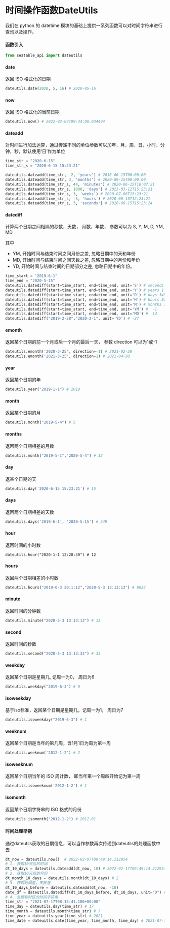 # 时间操作函数DateUtils

我们在 python 的 datetime 模块的基础上提供一系列函数可以对时间字符串进行查询以及操作。

#### 函数引入

```python
from seatable_api import dateutils
```

#### date

返回 ISO 格式化的日期

```python
dateutils.date(2020, 5, 16) # 2020-05-16
```

#### now

返回 ISO 格式化的当前日期

```python
dateutils.now() # 2022-02-07T09:44:00.034494
```

#### dateadd

对时间进行加法运算，通过传递不同的单位参数可以加年，月，周，日，小时，分钟，秒，默认使用‘日’作为单位

```python
time_str = "2020-6-15"
time_str_s = "2020-6-15 15:23:21"

dateutils.dateadd(time_str, -2, 'years') # 2018-06-15T00:00:00
dateutils.dateadd(time_str, 3, 'months') # 2020-09-15T00:00:00
dateutils.dateadd(time_str_s, 44, 'minutes') # 2020-06-15T16:07:21
dateutils.dateadd(time_str_s, 1000, 'days') # 2023-03-12T15:23:21
dateutils.dateadd(time_str_s, 3, 'weeks') # 2020-07-06T15:23:21
dateutils.dateadd(time_str_s, -3, 'hours') # 2020-06-15T12:23:21
dateutils.dateadd(time_str_s, 3, 'seconds') # 2020-06-15T15:23:24
```

#### datediff

计算两个日期之间相隔的秒数，天数， 月数，年数， 参数可以为 S, Y, M, D, YM, MD

其中

* YM, 开始时间与结束时间之间月份之差, 忽略日期中的天和年份
* MD, 开始时间与结束时间之间天数之差, 忽略日期中的月份和年份
* YD,  开始时间与结束时间的日期部分之差, 忽略日期中的年份。

```python
time_start = "2019-6-1"
time_end = "2020-5-15"
dateutils.datediff(start=time_start, end=time_end, unit='S') # seconds 30153600
dateutils.datediff(start=time_start, end=time_end, unit='Y') # years 1
dateutils.datediff(start=time_start, end=time_end, unit='D') # days 349
dateutils.datediff(start=time_start, end=time_end, unit='H') # hours 8377
dateutils.datediff(start=time_start, end=time_end, unit='M') # months 12
dateutils.datediff(start=time_start, end=time_end, unit='YM') #  -1
dateutils.datediff(start=time_start, end=time_end, unit='MD') #  14
dateutils.datediff("2019-2-28","2020-2-1", unit='YD') # -27
```

#### emonth

返回某个日期的前一个月或后一个月的最后一天， 参数 direction 可以为1或-1

```python
dateutils.emonth('2020-3-25', direction=-1) # 2021-02-28
dateutils.emonth('2021-3-25', direction=1) # 2021-04-30
```

#### year

返回某个日期的年

```python
dateutils.year("2019-1-1") # 2019
```

#### month

返回某个日期的月

```python
dateutils.month("2019-5-4") # 5
```

#### months

返回两个日期相差的月数

```python
dateutils.month("2019-5-1","2020-5-4") # 12
```

#### day

返某个日期的天

```python
dateutils.day('2020-6-15 15:23:21') # 15
```

#### days

返回两个日期相差的天数

```python
dateutils.days('2019-6-1', '2020-5-15') # 349
```

#### hour

返回时间的小时数

```pyhton
dateutils.hour("2020-1-1 12:20:30") # 12
```

#### hours

返回两个日期相差的小时数

```python
dateutils.hours("2019-6-3 20:1:12","2020-5-3 13:13:13") # 8034
```

#### minute

返回时间的分钟数

```python
dateutils.minute("2020-5-3 13:13:13") # 13
```

#### second

返回时间的秒数

```python
dateutils.second("2020-5-3 13:13:33") # 33
```

#### weekday

返回某个日期是星期几, 记周一为0， 周日为6

```python
dateutils.weekday("2019-6-3") # 0
```

#### isoweekday

基于iso标准，返回某个日期是星期几，记周一为1， 周日为7

```python
dateutils.isoweekday("2019-6-3") # 1
```

#### weeknum

返回某个日期是当年的第几周，含1月1日为周为第一周

```python
dateutils.weeknum('2012-1-2') # 2
```

#### isoweeknum

返回某个日期当年的 ISO 周计数， 即当年第一个周四开始记为第一周

```python
dateutils.isoweeknum('2012-1-2') # 1
```

#### isomonth

返回某个日期字符串的 ISO 格式的月份

~~~python
dateutils.isomonth("2012-1-2") # 2012-01
~~~

#### 时间处理举例

通过dateutils获取的日期信息，可以当作参数再次传递到dateutils的处理函数中去

```python
dt_now = dateutils.now()  # 2022-02-07T09:49:14.212954
# 1. 获取10天后的时间
dt_10_days = dateutils.dateadd(dt_now, 10) # 2022-02-17T09:49:14.212954
# 2. 获取10天后的月份
dt_month_10_days = dateutils.month(dt_10_days) # 2
# 3. 获取时间差，天数差
dt_10_days_before = dateutils.dateadd(dt_now, -10)
date_df = dateutils.datediff(dt_10_days_before, dt_10_days, unit="D") # 20
# 4. 处理有时区的时间字符串
time_str = "2021-07-17T08:15:41.106+00:00"
time_day = dateutils.day(time_str) # 17
time_month = dateutils.month(time_str) # 7
time_year = dateutils.year(time_str) # 2021
time_date = dateuitls.date(time_year, time_month, time_day) # 2021-07-17
```


